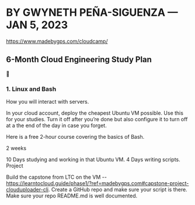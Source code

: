 # BY GWYNETH PEÑA-SIGUENZA — JAN 5, 2023

https://www.madebygps.com/cloudcamp/

## 6-Month Cloud Engineering Study Plan

🐧

### 1. Linux and Bash
How you will interact with servers.

In your cloud account, deploy the cheapest Ubuntu VM possible. Use this for your studies. Turn it off after you’re done but also configure it to turn off at a the end of the day in case you forget.

Here is a free 2-hour course covering the basics of Bash.

2 weeks

10 Days studying and working in that Ubuntu VM.
4 Days writing scripts.
Project

Build the capstone from LTC on the VM -- https://learntocloud.guide/phase1/?ref=madebygps.com#capstone-project-clouduploader-cli.
Create a GitHub repo and make sure your script is there.
Make sure your repo README.md is well documented.
